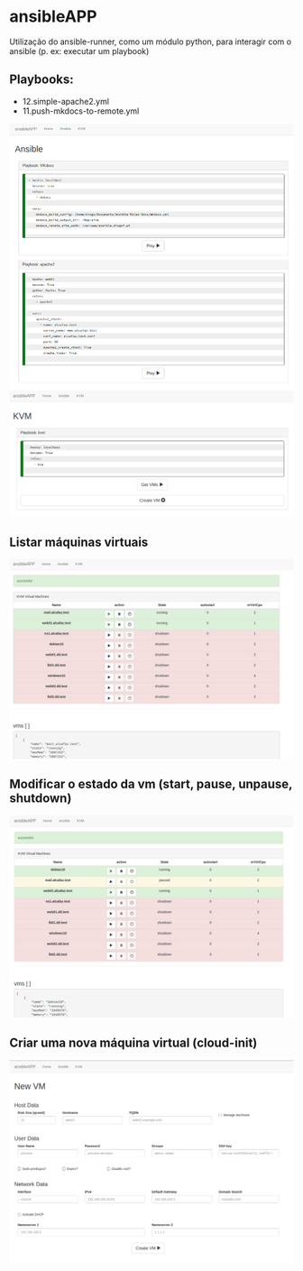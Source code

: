 # ansibleAPP

Utilização do ansible-runner, como um módulo python, para interagir com o ansible (p. ex: executar um playbook)

## Playbooks:

+ 12.simple-apache2.yml
+ 11.push-mkdocs-to-remote.yml

![playbooks](imgs/playbooks.png)
![playbooks](imgs/playbooks2kvm.png)

## Listar máquinas virtuais

![states](imgs/kvm-vm-state.png)


## Modificar o estado da vm (start, pause, unpause, shutdown)

![change state](imgs/change-vm-state.png)

## Criar uma nova máquina virtual (cloud-init)

![create vm](imgs/create-vm-cloud-init.png)
